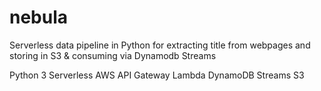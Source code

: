 # nebula
Serverless data pipeline in Python for extracting title from webpages and storing in S3 &amp; consuming via Dynamodb Streams

Python 3
Serverless 
AWS 
  API Gateway
  Lambda
  DynamoDB Streams
  S3

